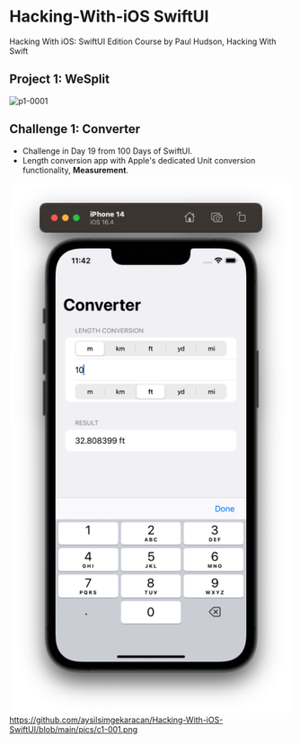 # Hacking-With-iOS SwiftUI
Hacking With iOS: SwiftUI Edition Course by Paul Hudson, Hacking With Swift

## Project 1: WeSplit
![p1-0001](https://github.com/aysilsimgekaracan/Hacking-With-iOS/blob/main/pics/p1-001.png)

## Challenge 1: Converter
* Challenge in Day 19 from 100 Days of SwiftUI.
* Length conversion app with Apple's dedicated Unit conversion functionality, **Measurement**.

![c1-0001](https://github.com/aysilsimgekaracan/Hacking-With-iOS-SwiftUI/blob/main/pics/c1-001.png)
https://github.com/aysilsimgekaracan/Hacking-With-iOS-SwiftUI/blob/main/pics/c1-001.png
